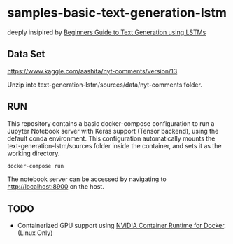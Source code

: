 # samples-basic-text-generation-lstm

deeply insipired by [Beginners Guide to Text Generation using LSTMs](https://www.kaggle.com/shivamb/beginners-guide-to-text-generation-using-lstms)

## Data Set

<https://www.kaggle.com/aashita/nyt-comments/version/13>

Unzip into text-generation-lstm/sources/data/nyt-comments folder.

## RUN

This repository contains a basic docker-compose configuration to run a Jupyter Notebook server with Keras support (Tensor backend), using the default conda environment. This configuration automatically mounts the text-generation-lstm/sources folder inside the container, and sets it as the working directory.

```bash
docker-compose run
```

The notebook server can be accessed by navigating to <http://localhost:8900> on the host.

## TODO

* Containerized GPU support using [NVIDIA Container Runtime for Docker](https://github.com/NVIDIA/nvidia-docker). (Linux Only)
